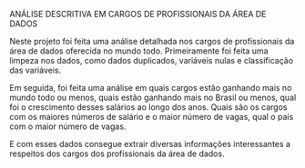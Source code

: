 ANÁLISE DESCRITIVA EM CARGOS DE PROFISSIONAIS DA ÁREA DE DADOS

Neste projeto foi feita uma análise detalhada nos cargos de profissionais da área de dados oferecida no mundo todo.
Primeiramente foi feita uma limpeza nos dados, como dados duplicados, variáveis nulas e classificação das variáveis.

Em seguida, foi feita uma análise em quais cargos estão ganhando mais no mundo todo ou menos, quais estão ganhando mais no Brasil ou menos, qual foi o crescimento desses salários ao longo dos anos.
Quais são  os cargos com os maiores números de salário e o maior número de vagas, qual o país com o maior número de vagas.

E com esses dados consegue extrair diversas informações interessantes a respeitos dos cargos dos profissionais da área de dados.
